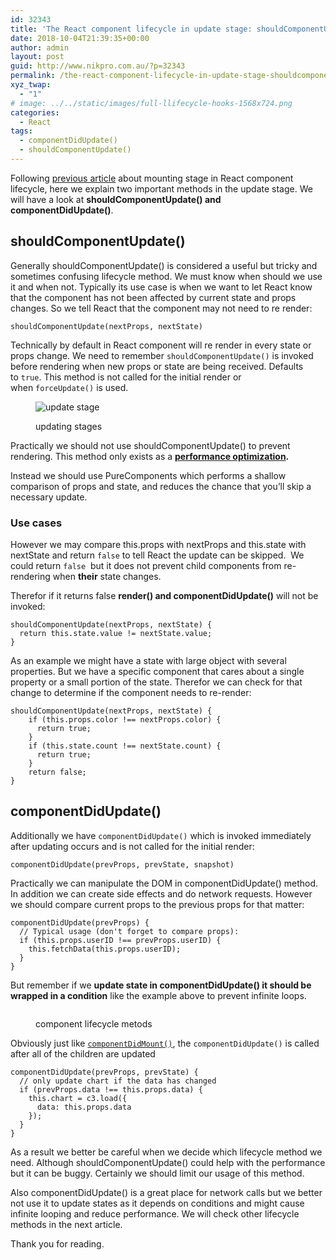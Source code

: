 ```yaml
---
id: 32343
title: 'The React component lifecycle in update stage: shouldComponentUpdate() and componentDidUpdate(): part 2'
date: 2018-10-04T21:39:35+00:00
author: admin
layout: post
guid: http://www.nikpro.com.au/?p=32343
permalink: /the-react-component-lifecycle-in-update-stage-shouldcomponentupdate-and-componentdidupdate-part-2/
xyz_twap:
  - "1"
# image: ../../static/images/full-llifecycle-hooks-1568x724.png
categories:
  - React
tags:
  - componentDidUpdate()
  - shouldComponentUpdate()
---
```

Following [previous article](http://www.nikpro.com.au/react-component-lifecycle-explained-with-examples-first-part/) about mounting stage in React component lifecycle, here we explain two important methods in the update stage. We will have a look at **shouldComponentUpdate() and componentDidUpdate()**.

## shouldComponentUpdate()

Generally shouldComponentUpdate() is considered a useful but tricky and sometimes confusing lifecycle method. We must know when should we use it and when not. Typically its use case is when we want to let React know that the component has not been affected by current state and props changes. So we tell React that the component may not need to re render:


```
shouldComponentUpdate(nextProps, nextState)
```


Technically by default in React component will re render in every state or props change. We need to remember `shouldComponentUpdate()` is invoked before rendering when new props or state are being received. Defaults to `true`. This method is not called for the initial render or when `forceUpdate()` is used.<figure class="wp-block-image">

<img src="http://www.nikpro.com.aulifecycle_props.png" alt="update stage" class="wp-image-32346" srcset="http://testgatsby.locallifecycle_props.png 1020w, http://testgatsby.locallifecycle_props-300x115.png 300w, http://testgatsby.locallifecycle_props-768x295.png 768w" sizes="(max-width: 1020px) 100vw, 1020px" /> <figcaption>updating stages</figcaption></figure> 

Practically we should not use shouldComponentUpdate() to prevent rendering. This method only exists as a **[performance optimization](https://reactjs.org/docs/optimizing-performance.html).** 

Instead we should use PureComponents which performs a shallow comparison of props and state, and reduces the chance that you’ll skip a necessary update.

### Use cases

However we may compare this.props with nextProps and this.state with nextState and return `false` to tell React the update can be skipped.  We could return `false`  but it does not prevent child components from re-rendering when **their** state changes.

Therefor if it returns false **render() and componentDidUpdate()** will not be invoked:


```
shouldComponentUpdate(nextProps, nextState) {
  return this.state.value != nextState.value;
}
```


As an example we might have a state with large object with several properties. But we have a specific component that cares about a single property or a small portion of the state. Therefor we can check for that change to determine if the component needs to re-render:


```
shouldComponentUpdate(nextProps, nextState) {
    if (this.props.color !== nextProps.color) {
      return true;
    }
    if (this.state.count !== nextState.count) {
      return true;
    }
    return false;
}
```


## componentDidUpdate()

Additionally we have `componentDidUpdate()` which is invoked immediately after updating occurs and is not called for the initial render:


```
componentDidUpdate(prevProps, prevState, snapshot)
```


Practically we can manipulate the DOM in componentDidUpdate() method. In addition we can create side effects and do network requests. However we should compare current props to the previous props for that matter:


```
componentDidUpdate(prevProps) {
  // Typical usage (don't forget to compare props):
  if (this.props.userID !== prevProps.userID) {
    this.fetchData(this.props.userID);
  }
}
```


But remember if we **update state in componentDidUpdate() it should be wrapped in a condition** like the example above to prevent infinite loops.<figure class="wp-block-image">

<img src="http://www.nikpro.com.aucomponentlife.png" alt="" class="wp-image-32345" srcset="http://testgatsby.localcomponentlife.png 975w, http://testgatsby.localcomponentlife-300x154.png 300w, http://testgatsby.localcomponentlife-768x395.png 768w" sizes="(max-width: 975px) 100vw, 975px" /> <figcaption>component lifecycle metods</figcaption></figure> 

Obviously just like [`componentDidMount()`](http://www.nikpro.com.au/react-component-lifecycle-explained-with-examples-first-part/), the `componentDidUpdate()` is called after all of the children are updated


```
componentDidUpdate(prevProps, prevState) {
  // only update chart if the data has changed
  if (prevProps.data !== this.props.data) {
    this.chart = c3.load({
      data: this.props.data
    });
  }
}
```


As a result we better be careful when we decide which lifecycle method we need. Although shouldComponentUpdate() could help with the performance but it can be buggy. Certainly we should limit our usage of this method.

Also componentDidUpdate() is a great place for network calls but we better not use it to update states as it depends on conditions and might cause infinite looping and reduce performance. We will check other lifecycle methods in the next article.

Thank you for reading.